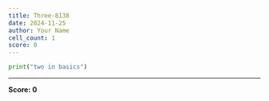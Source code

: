 ```yaml
---
title: Three-8138
date: 2024-11-25
author: Your Name
cell_count: 1
score: 0
---
```


```python
print("two in basics")
```


---
**Score: 0**